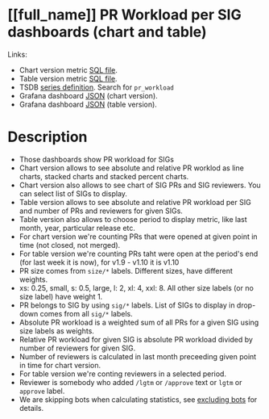 <h1 id="kubernetes-dashboard">[[full_name]] PR Workload per SIG dashboards (chart and table)</h1>
<p>Links:</p>
<ul>
<li>Chart version metric <a href="https://github.com/cncf/devstats/blob/master/metrics/kubernetes/pr_workload.sql" target="_blank">SQL file</a>.</li>
<li>Table version metric <a href="https://github.com/cncf/devstats/blob/master/metrics/kubernetes/pr_workload_table.sql" target="_blank">SQL file</a>.</li>
<li>TSDB <a href="https://github.com/cncf/devstats/blob/master/metrics/kubernetes/metrics.yaml" target="_blank">series definition</a>. Search for <code>pr_workload</code></li>
<li>Grafana dashboard <a href="https://github.com/cncf/devstats/blob/master/grafana/dashboards/kubernetes/pr-workload-per-sig-chart.json" target="_blank">JSON</a> (chart version).</li>
<li>Grafana dashboard <a href="https://github.com/cncf/devstats/blob/master/grafana/dashboards/kubernetes/pr-workload-per-sig-table.json" target="_blank">JSON</a> (table version).</li>
</ul>
<h1 id="description">Description</h1>
<ul>
<li>Those dashboards show PR workload for SIGs</li>
<li>Chart version allows to see absolute and relative PR worklod as line charts, stacked charts and stacked percent charts.</li>
<li>Chart version also allows to see chart of SIG PRs and SIG reviewers. You can select list of SIGs to display.</li>
<li>Table version allows to see absolute and relative PR workload per SIG and number of PRs and reviewers for given SIGs.</li>
<li>Table version also allows to choose period to display metric, like last month, year, particular release etc.</li>
<li>For chart version we're counting PRs that were opened at given point in time (not closed, not merged).</li>
<li>For table version we're counting PRs taht were open at the period's end (for last week it is now), for v1.9 - v1.10 it is v1.10</li>
<li>PR size comes from <code>size/*</code> labels. Different sizes, have different weights.</li>
<li>xs: 0.25, small, s: 0.5, large, l: 2, xl: 4, xxl: 8. All other size labels (or no size label) have weight 1.</li>
<li>PR belongs to SIG by using <code>sig/*</code> labels. List of SIGs to display in drop-down comes from all <code>sig/*</code> labels.</li>
<li>Absolute PR workload is a weighted sum of all PRs for a given SIG using size labels as weights.</li>
<li>Relative PR workload for given SIG is absolute PR workload divided by number of reviewers for given SIG.</li>
<li>Number of reviewers is calculated in last month preceeding given point in time for chart version.</li>
<li>For table version we're conting reviewers in a selected period.</li>
<li>Reviewer is somebody who added <code>/lgtm</code> or <code>/approve</code> text or <code>lgtm</code> or <code>approve</code> label.</li>
<li>We are skipping bots when calculating statistics, see <a href="https://github.com/cncf/devstats/blob/master/docs/excluding_bots.md" target="_blank">excluding bots</a> for details.</li>
</ul>

